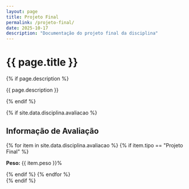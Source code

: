 ```yaml
---
layout: page
title: Projeto Final
permalink: /projeto-final/
date: 2025-10-17
description: "Documentação do projeto final da disciplina"
---
```


# {{ page.title }}

{% if page.description %}
<p class="page-description">{{ page.description }}</p>
{% endif %}

{% if site.data.disciplina.avaliacao %}
<div class="avaliacao-info">
  <h2>Informação de Avaliação</h2>
  {% for item in site.data.disciplina.avaliacao %}
    {% if item.tipo == "Projeto Final" %}
      <p><strong>Peso:</strong> {{ item.peso }}%</p>
    {% endif %}
  {% endfor %}
</div>
{% endif %}
